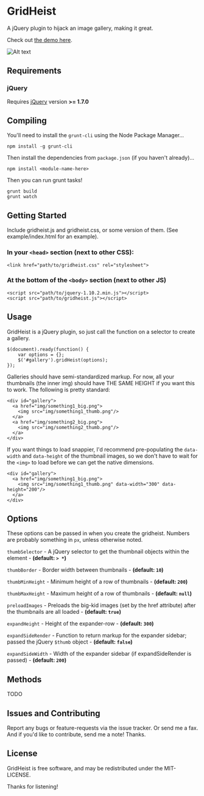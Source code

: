 
GridHeist
===========

A jQuery plugin to hijack an image gallery, making it great.

Check out [the demo here](http://cav.is/gridheist/example/index.html "Demo").

![Alt text](http://cav.is/img/gridheist-example.png "GridHeist Demo")

Requirements
------------

### jQuery

Requires [jQuery](http://jquery.com/ "jQuery") version **>= 1.7.0**


Compiling
---------

You'll need to install the `grunt-cli` using the Node Package Manager...

    npm install -g grunt-cli

Then install the dependencies from `package.json` (if you haven't already)...

    npm install <module-name-here>

Then you can run grunt tasks!

    grunt build
    grunt watch


Getting Started
---------------

Include gridheist.js and gridheist.css, or some version of them.  (See example/index.html for an example).

### In your `<head>` section (next to other CSS):

    <link href="path/to/gridheist.css" rel="stylesheet">

### At the bottom of the `<body>` section (next to other JS)

    <script src="path/to/jquery-1.10.2.min.js"></script>
    <script src="path/to/gridheist.js"></script>


Usage
------------

GridHeist is a jQuery plugin, so just call the function on a selector to create a gallery.

    $(document).ready(function() {
        var options = {};
        $('#gallery').gridHeist(options);
    });

Galleries should have semi-standardized markup.  For now, all your thumbnails (the inner img) should have THE SAME HEIGHT if you want this to work. The following is pretty standard:

    <div id="gallery">
      <a href="img/something1_big.png">
        <img src="img/something1_thumb.png"/>
      </a>
      <a href="img/something2_big.png">
        <img src="img/something2_thumb.png"/>
      </a>
    </div>

If you want things to load snappier, I'd recommend pre-populating the `data-width` and `data-height` of the thumbnail images, so we don't have to wait for the `<img>` to load before we can get the native dimensions.

    <div id="gallery">
      <a href="img/something1_big.png">
        <img src="img/something1_thumb.png" data-width="300" data-height="200"/>
      </a>
    </div>


Options
------------

These options can be passed in when you create the gridheist.  Numbers are probably something in `px`, unless otherwise noted.

`thumbSelector` - A jQuery selector to get the thumbnail objects within the element - __(default: `> *`)__

`thumbBorder` - Border width between thumbnails - __(default: `10`)__

`thumbMinHeight` - Minimum height of a row of thumbnails - __(default: `200`)__

`thumbMaxHeight` - Maximum height of a row of thumbnails - __(default: `null`)__

`preloadImages` - Preloads the big-kid images (set by the href attribute) after the thumbnails are all loaded - __(default: `true`)__

`expandHeight` - Height of the expander-row - __(default: `300`)__

`expandSideRender` - Function to return markup for the expander sidebar; passed the jQuery `$thumb` object - __(default: `false`)__

`expandSideWidth` - Width of the expander sidebar (if expandSideRender is passed) - __(default: `200`)__


Methods
------------

TODO


Issues and Contributing
-----------------------

Report any bugs or feature-requests via the issue tracker.  Or send me a fax.  And if you'd like to contribute, send me a note!  Thanks.


License
------------

GridHeist is free software, and may be redistributed under the MIT-LICENSE.

Thanks for listening!
